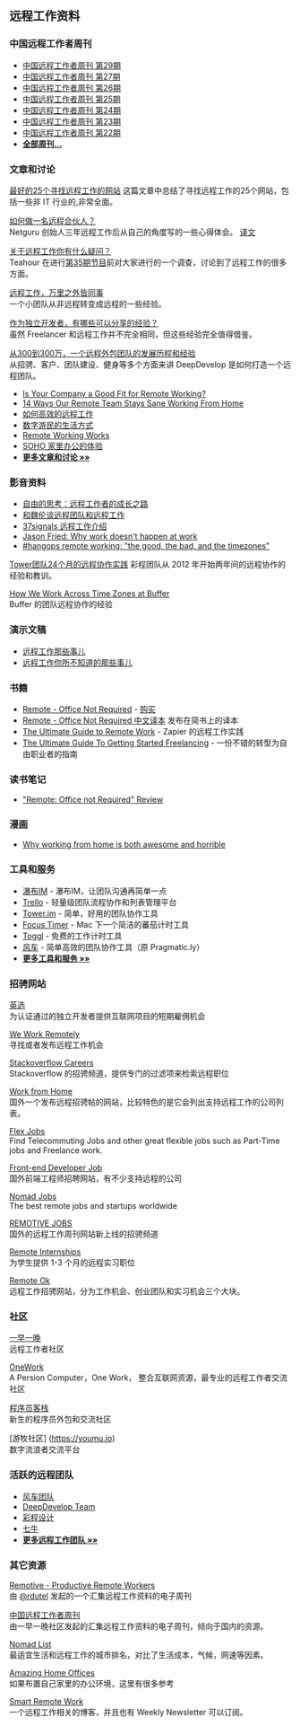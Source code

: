 ## 远程工作资料

### 中国远程工作者周刊

- [中国远程工作者周刊 第29期](weekly/issue-29.md)
- [中国远程工作者周刊 第27期](weekly/issue-27.md)
- [中国远程工作者周刊 第26期](weekly/issue-26.md)
- [中国远程工作者周刊 第25期](weekly/issue-25.md)
- [中国远程工作者周刊 第24期](weekly/issue-24.md)
- [中国远程工作者周刊 第23期](weekly/issue-23.md)
- [中国远程工作者周刊 第22期](weekly/issue-22.md)
- [**全部周刊...**](weekly.md)

### 文章和讨论

[最好的25个寻找远程工作的网站](http://blog.techbay.club/post/zui-hao-de-25ge-xun-zhao-yuan-cheng-gong-zuo-de-wang-zhan)
这篇文章中总结了寻找远程工作的25个网站，包括一些非 IT 行业的,非常全面。

[如何做一名远程合伙人？](https://netguru.co/blog/being-a-remote-founder)  
Netguru 创始人三年远程工作后从自己的角度写的一些心得体会。
[译文](http://www.36kr.com/p/205768.html)

[关于远程工作你有什么疑问？](https://ruby-china.org/topics/14758)  
Teahour 在进行[第35期节目](http://teahour.fm/2013/10/21/talking-remote-work-with-allen-wei.html)前对大家进行的一个调查，讨论到了远程工作的很多方面。

[远程工作，万里之外皆同事](http://www.jianshu.com/p/6bccfde32ed8)  
一个小团队从非远程转变成远程的一些经验。

[作为独立开发者，有哪些可以分享的经验？](http://zhi.hu/6UOH)  
虽然 Freelancer 和远程工作并不完全相同，但这些经验完全值得借鉴。

[从300到300万，一个远程外包团队的发展历程和经验](http://yizaoyiwan.com/discussion/79)  
从招骋、客户、团队建设、健身等多个方面来讲 DeepDevelop 是如何打造一个远程团队。

 - [Is Your Company a Good Fit for Remote Working?](http://www.whereismyceo.com/2014/10/is-your-company-a-good-fit-for-remote-working/)
 - [14 Ways Our Remote Team Stays Sane Working From Home](https://www.groovehq.com/blog/staying-sane-working-solo)
 - [如何高效的远程工作](http://yizaoyiwan.com/discussion/72/)
 - [数字游民的生活方式](http://yizaoyiwan.com/discussion/46/)
 - [Remote Working Works](http://www.infoq.com/cn/articles/remote-working-works)
 - [SOHO 家里办公的体验](http://yafeilee.me/blogs/5357caa16c69344c0c0b0000)
 - [**更多文章和讨论 »»**](articles.md)

### 影音资料

 - [自由的思考：远程工作者的成长之路](http://teahour.fm/2014/11/25/thoughts-about-remote-life.html)
 - [和魏伦谈远程团队和远程工作](http://teahour.fm/2013/10/21/talking-remote-work-with-allen-wei.html)
 - [37signals 远程工作介绍](http://v.youku.com/v_show/id_XNjI1MzQzNTg0.html)
 - [Jason Fried: Why work doesn't happen at work](http://www.youtube.com/watch?feature=player_embedded&v=5XD2kNopsUs)
 - [#hangops remote working: "the good, the bad, and the timezones"](http://www.youtube.com/watch?v=xMxQRUrbttY&feature=youtu.be)

 [Tower团队24个月的远程协作实践](http://www.infoq.com/cn/presentations/tower-team-24-months-remote-collaborative-practice)
 彩程团队从 2012 年开始两年间的远程协作的经验和教训。
 
 [How We Work Across Time Zones at Buffer](https://www.youtube.com/watch?v=TwOD0lAgTbo)  
Buffer 的团队远程协作的经验

### 演示文稿

 - [远程工作那些事儿](https://speakerdeck.com/yorzi/yuan-cheng-gong-zuo-na-xie-shi-er)
 - [远程工作你所不知道的那些事儿](http://vdisk.weibo.com/s/zby-x0TZj2PEy/1378093426)

### 书籍

 - [Remote - Office Not Required](http://37signals.com/remote) - [购买](http://www.amazon.com/Remote-Office-Not-Required/dp/0804137501)
 - [Remote - Office Not Required 中文译本](http://jianshu.io/notebooks/41672/latest) 发布在简书上的译本
 - [The Ultimate Guide to Remote Work](https://zapier.com/learn/the-ultimate-guide-to-remote-working/) - Zapier 的远程工作实践
 - [The Ultimate Guide To Getting Started Freelancing](http://skillcrush.com/2015/05/28/ultimate-guide-to-freelancing/) - 一份不错的转型为自由职业者的指南

### 读书笔记

 - ["Remote: Office not Required" Review](http://robertgreiner.com/2013/11/remote-office-not-required-review/)

### 漫画

 - [Why working from home is both awesome and horrible](http://theoatmeal.com/comics/working_home)

### 工具和服务

- [瀑布IM](https://beta.pubu.im/) - 瀑布IM，让团队沟通再简单一点
- [Trello](https://trello.com/) - 轻量级团队流程协作和列表管理平台
- [Tower.im](https://tower.im/) - 简单，好用的团队协作工具
- [Focus Timer](http://goo.gl/607XJa) - Mac 下一个简洁的蕃茄计时工具
- [Toggl](https://toggl.com/) - 免费的工作计时工具
- [风车](https://fengche.co/) - 简单高效的团队协作工具（原 Pragmatic.ly）
- [**更多工具和服务 »»**](tools.md)

### 招骋网站

[英选](http://www.linktion.cn)  
为认证通过的独立开发者提供互联网项目的短期雇佣机会

[We Work Remotely](https://weworkremotely.com/)  
寻找或者发布远程工作机会

[Stackoverflow Careers](http://careers.stackoverflow.com/jobs?allowsremote=true)  
Stackoverflow 的招骋频道，提供专门的过滤项来检索远程职位

[Work from Home](https://www.wfh.io/)  
国外一个发布远程招骋帖的网站，比较特色的是它会列出支持远程工作的公司列表。

[Flex Jobs](http://www.flexjobs.com/)  
Find Telecommuting Jobs and other great flexible jobs
such as Part-Time jobs and Freelance work.

[Front-end Developer Job](http://frontenddeveloperjob.com/)  
国外前端工程师招聘网站，有不少支持远程的公司

[Nomad Jobs](http://nomadjobs.io/)  
The best remote jobs and startups worldwide

[REMOTIVE JOBS](http://jobs.remotive.io/)  
国外的远程工作周刊网站新上线的招骋频道

[Remote Internships](http://www.internships.com/virtual)  
为学生提供 1-3 个月的远程实习职位

[Remote Ok](http://remoteok.io)  
远程工作招骋网站，分为工作机会、创业团队和实习机会三个大块。

### 社区

[一早一晚](http://yizaoyiwan.com/)  
远程工作者社区

[OneWork](http://www.apcow.com)  
A Persion Computer，One Work，
整合互联网资源，最专业的远程工作者交流社区

[程序员客栈](http://www.proginn.com)  
新生的程序员外包和交流社区

[游牧社区] (https://youmu.io)  
数字流浪者交流平台

### 活跃的远程团队

- [风车团队](https://fengcheco.com/about)
- [DeepDevelop Team](http://deepdevelop.com/)
- [彩程设计](https://tower.im/about_us)
- [七牛](http://www.qiniu.com/about)
- [**更多远程工作团队 »»**](teams.md)

### 其它资源

[Remotive - Productive Remote Workers](https://remoteworking.curated.co/)  
由 [@rdutel](https://twitter.com/rdutel) 发起的一个汇集远程工作资料的电子周刊

[中囯远程工作者周刊](http://eepurl.com/9S3hf)  
由一早一晚社区发起的汇集远程工作资料的电子周刊，倾向于国内的资源。

[Nomad List](http://nomadlist.io/)  
最适宜生活和远程工作的城市排名，对比了生活成本，气候，网速等因素。

[Amazing Home Offices](https://www.pinterest.com/workshifting/amazing-home-preoffices/)  
如果布置自己家里的办公环境，这里有很多参考

[Smart Remote Work](http://www.smartremotework.com/)  
一个远程工作相关的博客，并且也有 Weekly Newsletter 可以订阅。




